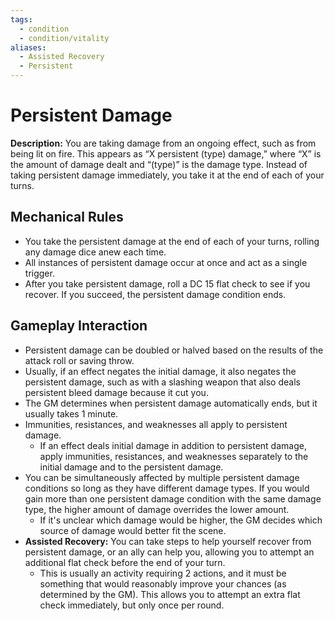 ```yaml
---
tags:
  - condition
  - condition/vitality
aliases:
  - Assisted Recovery
  - Persistent
---
```

#  Persistent Damage
 **Description:** You are taking damage from an ongoing effect, such as from being lit on fire. This appears as “X persistent (type) damage,” where “X” is the amount of damage dealt and “(type)” is the damage type. Instead of taking persistent damage immediately, you take it at the end of each of your turns.
 
## Mechanical Rules

- You take the persistent damage at the end of each of your turns, rolling any damage dice anew each time.  
- All instances of persistent damage occur at once and act as a single trigger.  
- After you take persistent damage, roll a DC 15 flat check to see if you recover. If you succeed, the persistent damage condition ends. 

## Gameplay Interaction

- Persistent damage can be doubled or halved based on the results of the attack roll or saving throw.
- Usually, if an effect negates the initial damage, it also negates the persistent damage, such as with a slashing weapon that also deals persistent bleed damage because it cut you. 
- The GM determines when persistent damage automatically ends, but it usually takes 1 minute.
- Immunities, resistances, and weaknesses all apply to persistent damage.
	- If an effect deals initial damage in addition to persistent damage, apply immunities, resistances, and weaknesses separately to the initial damage and to the persistent damage. 
- You can be simultaneously affected by multiple persistent damage conditions so long as they have different damage types. If you would gain more than one persistent damage condition with the same damage type, the higher amount of damage overrides the lower amount.
	- If it's unclear which damage would be higher, the GM decides which source of damage would better fit the scene. 
- **Assisted Recovery:** You can take steps to help yourself recover from persistent damage, or an ally can help you, allowing you to attempt an additional flat check before the end of your turn.
	- This is usually an activity requiring 2 actions, and it must be something that would reasonably improve your chances (as determined by the GM). This allows you to attempt an extra flat check immediately, but only once per round.  

  

